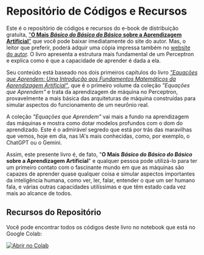 # Repositório de Códigos e Recursos

Este é o repositório de códigos e recursos do e-book de distribuição gratuita, ["**O Mais** **_Básico do Básico do Básico_** **sobre a Aprendizagem Artificial**"](https://aprodrigues.com) que você pode baixar imediatamente do site do autor. Mas, o leitor que preferir, poderá adquir uma cópia impressa também no [website do autor](https://aprodrigues.com). O livro apresenta a estrutura mais fundamental de um Perceptron e explica como é que a capacidade de aprender é dada a ela.

Seu conteúdo está baseado nos dois primeiros capítulos do livro [*"Equações que Aprendem: Uma Introdução aos Fundamentos Matemáticos da Aprendizagem Artificial"*](https://aprodrigues.com/perceptron-page.html), que é o primeiro volume da coleção *"Equações que Aprendem"* e trata da aprendizagem de máquina no Perceptron, provavelmente a mais básica das arquiteturas de máquina construídas para simular aspectos do funcionamento de um neurônio real.

A coleção *"Equações que Aprendem"* vai mais a fundo na aprendizagem das máquinas e mostra como dotar modelos profundos com o dom do aprendizado. Este é o admirável segredo que está por trás das maravilhas que vemos, hoje em dia, nas IA's mais conhecidas, como, por exemplo, o ChatGPT ou o Gemini.

Assim, este presente livro é, de fato, "**O Mais** **_Básico do Básico do Básico_** **sobre a Aprendizagem Artificial**" e qualquer pessoa pode utilizá-lo para ter um primeiro contato com o fascinante mundo em que as máquinas são capazes de aprender quase qualquer coisa e simular aspectos importantes da inteligência humana, como ver, ler, falar, entender o que um ser humano fala, e várias outras capacidades utilíssimas e que têm estado cada vez mais ao alcance de todos.

## Recursos do Repositório

Você pode encontrar todos os códigos deste livro no notebook que está no Google Colab:

[![Abrir no Colab](https://colab.research.google.com/assets/colab-badge.svg)](https://colab.research.google.com/github/aleperrod/perceptron-book/blob/master/Basics_of_basics.ipynb)
